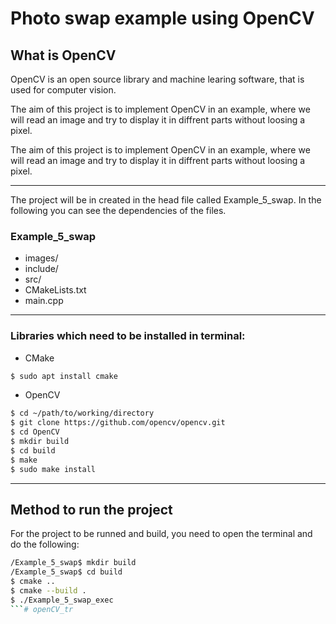# Photo swap example using OpenCV

## What is OpenCV

OpenCV is an open source library and machine learing software, that is used for computer vision.

The aim of this project is to implement OpenCV in an example, where we will read an image and try to display it in diffrent parts without loosing a pixel.

The aim of this project is to implement OpenCV in an example, where we will read an image and try to display it in diffrent parts without loosing a pixel.


---

The project will be in created in the head file called Example_5_swap. In the following you can see the dependencies of the files.


### Example_5_swap
* images/
* include/
* src/ 
* CMakeLists.txt
* main.cpp

---

### Libraries which need to be installed in terminal:

* CMake
```bash
$ sudo apt install cmake
```
* OpenCV
```bash
$ cd ~/path/to/working/directory
$ git clone https://github.com/opencv/opencv.git
$ cd OpenCV
$ mkdir build
$ cd build
$ make
$ sudo make install
```

---

## Method to run the project
For the project to be runned and build, you need to open the terminal and do the following:

```bash
/Example_5_swap$ mkdir build
/Example_5_swap$ cd build
$ cmake ..
$ cmake --build .
$ ./Example_5_swap_exec
```# openCV_tr
